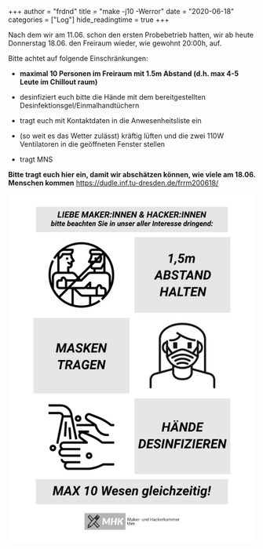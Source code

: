 +++
author = "frdnd"
title = "make -j10 -Werror"
date = "2020-06-18"
categories = ["Log"]
hide_readingtime = true
+++

Nach dem wir am 11.06. schon den ersten Probebetrieb hatten, wir ab heute Donnerstag 18.06. den Freiraum wieder, wie gewohnt 20:00h, auf.

Bitte achtet auf folgende Einschränkungen:

* **maximal 10 Personen im Freiraum mit 1.5m Abstand (d.h. max 4-5 Leute im Chillout raum)**

* desinfiziert euch bitte die Hände mit dem bereitgestellten Desinfektionsgel/Einmalhandtüchern

* tragt euch mit Kontaktdaten in die Anwesenheitsliste ein

* (so weit es das Wetter zulässt) kräftig lüften und die zwei 110W Ventilatoren in die geöffneten Fenster stellen

* tragt MNS 

**Bitte tragt euch hier ein, damit wir abschätzen können, wie viele am 18.06. Menschen kommen**
https://dudle.inf.tu-dresden.de/frrm200618/

![](covid_rules.jpg)

